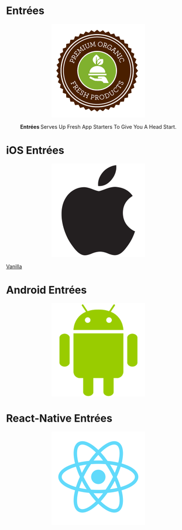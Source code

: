 # Entrées

<p align="center">
  <a href="https://github.com/idancali/slana">
    <img height="256" src="https://raw.githubusercontent.com/idancali/entrees/master/logo.png">
  </a>
  <p align="center"> <b> Entrées </b> Serves Up Fresh App Starters To Give You A Head Start. </p>
</p>

# iOS Entrées

<p align="center">
  <a href="https://github.com/idancali/slana">
    <img height="256" src="https://raw.githubusercontent.com/idancali/entrees/master/apple-logo.png">
  </a>
</p>

[Vanilla](https://github.com/idancali/entrees/templates/ios/vanilla)

# Android Entrées

<p align="center">
  <a href="https://github.com/idancali/slana">
    <img height="256" src="https://raw.githubusercontent.com/idancali/entrees/master/android-logo.png">
  </a>
</p>


# React-Native Entrées

<p align="center">
  <a href="https://github.com/idancali/slana">
    <img height="256" src="https://raw.githubusercontent.com/idancali/entrees/master/react-logo.png">
  </a>
</p>
